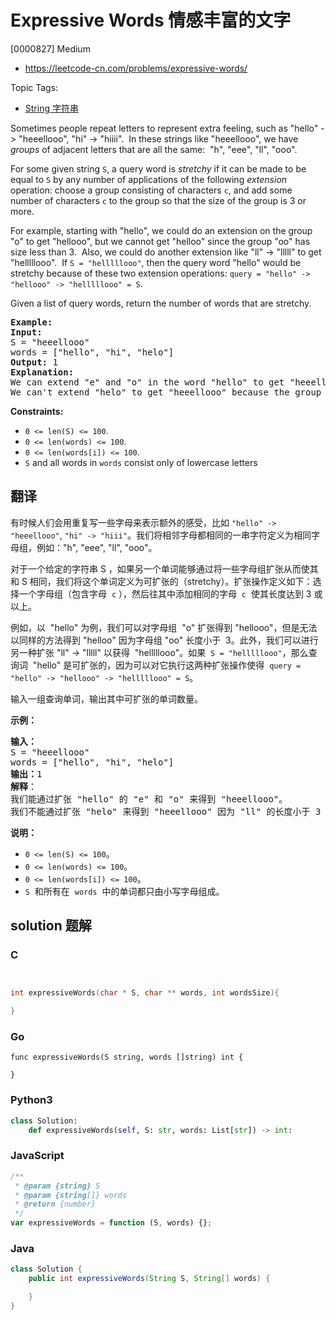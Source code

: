 # Expressive Words 情感丰富的文字

[0000827] Medium

- https://leetcode-cn.com/problems/expressive-words/

Topic Tags:

- [String 字符串](https://leetcode-cn.com/tag/string/)

Sometimes people repeat letters to represent extra feeling, such as "hello" -> "heeellooo", "hi" -> "hiiii".  In these strings like "heeellooo", we have _groups_ of adjacent letters that are all the same:  "h", "eee", "ll", "ooo".

For some given string `S`, a query word is _stretchy_ if it can be made to be equal to `S` by any number of applications of the following _extension_ operation: choose a group consisting of characters `c`, and add some number of characters `c` to the group so that the size of the group is 3 or more.

For example, starting with "hello", we could do an extension on the group "o" to get "hellooo", but we cannot get "helloo" since the group "oo" has size less than 3.  Also, we could do another extension like "ll" -> "lllll" to get "helllllooo".  If `S = "helllllooo"`, then the query word "hello" would be stretchy because of these two extension operations: `query = "hello" -> "hellooo" -> "helllllooo" = S`.

Given a list of query words, return the number of words that are stretchy.

<pre><strong>Example:</strong>
<strong>Input:</strong> 
S = "heeellooo"
words = ["hello", "hi", "helo"]
<strong>Output:</strong> 1
<strong>Explanation:</strong> 
We can extend "e" and "o" in the word "hello" to get "heeellooo".
We can't extend "helo" to get "heeellooo" because the group "ll" is not size 3 or more.
</pre>

**Constraints:**

- `0 <= len(S) <= 100`.
- `0 <= len(words) <= 100`.
- `0 <= len(words[i]) <= 100`.
- `S` and all words in `words` consist only of lowercase letters

## 翻译

有时候人们会用重复写一些字母来表示额外的感受，比如 `"hello" -> "heeellooo"`, `"hi" -> "hiii"`。我们将相邻字母都相同的一串字符定义为相同字母组，例如："h", "eee", "ll", "ooo"。

对于一个给定的字符串 S ，如果另一个单词能够通过将一些字母组扩张从而使其和 S 相同，我们将这个单词定义为可扩张的（stretchy）。扩张操作定义如下：选择一个字母组（包含字母  `c` ），然后往其中添加相同的字母  `c`  使其长度达到 3 或以上。

例如，以  "hello" 为例，我们可以对字母组  "o" 扩张得到 "hellooo"，但是无法以同样的方法得到 "helloo" 因为字母组 "oo" 长度小于  3。此外，我们可以进行另一种扩张 "ll" -> "lllll" 以获得  "helllllooo"。如果  `S = "helllllooo"`，那么查询词  "hello" 是可扩张的，因为可以对它执行这两种扩张操作使得  `query = "hello" -> "hellooo" -> "helllllooo" = S`。

输入一组查询单词，输出其中可扩张的单词数量。

**示例：**

<pre><strong>输入：</strong> 
S = "heeellooo"
words = ["hello", "hi", "helo"]
<strong>输出：</strong>1
<strong>解释</strong>：
我们能通过扩张 "hello" 的 "e" 和 "o" 来得到 "heeellooo"。
我们不能通过扩张 "helo" 来得到 "heeellooo" 因为 "ll" 的长度小于 3 。
</pre>

**说明：**

- `0 <= len(S) <= 100`。
- `0 <= len(words) <= 100`。
- `0 <= len(words[i]) <= 100`。
- `S`  和所有在  `words`  中的单词都只由小写字母组成。

## solution 题解

### C

```c


int expressiveWords(char * S, char ** words, int wordsSize){

}
```

### Go

```golang
func expressiveWords(S string, words []string) int {

}
```

### Python3

```python
class Solution:
    def expressiveWords(self, S: str, words: List[str]) -> int:
```

### JavaScript

```javascript
/**
 * @param {string} S
 * @param {string[]} words
 * @return {number}
 */
var expressiveWords = function (S, words) {};
```

### Java

```java
class Solution {
    public int expressiveWords(String S, String[] words) {

    }
}
```
